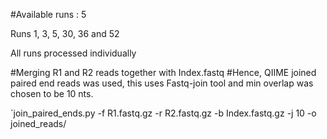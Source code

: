 
#Available runs : 5 

Runs 1, 3, 5, 30, 36 and 52 

All runs processed individually

#Merging R1 and R2 reads together with Index.fastq
#Hence, QIIME joined paired end reads was used, this uses Fastq-join tool and min overlap was chosen to be 10 nts. 

`join_paired_ends.py -f R1.fastq.gz -r R2.fastq.gz -b Index.fastq.gz -j 10 -o joined_reads/
